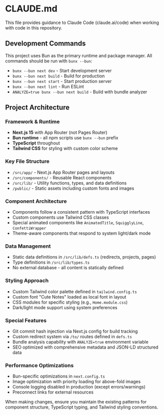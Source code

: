 # CLAUDE.md

This file provides guidance to Claude Code (claude.ai/code) when working with code in this repository.

## Development Commands

This project uses Bun as the primary runtime and package manager. All commands should be run with `bunx --bun`:

- `bunx --bun next dev` - Start development server
- `bunx --bun next build` - Build for production
- `bunx --bun next start` - Start production server
- `bunx --bun next lint` - Run ESLint
- `ANALYZE=true bunx --bun next build` - Build with bundle analyzer

## Project Architecture

### Framework & Runtime

- **Next.js 15** with App Router (not Pages Router)
- **Bun runtime** - all npm scripts use `bunx --bun` prefix
- **TypeScript** throughout
- **Tailwind CSS** for styling with custom color scheme

### Key File Structure

- `/src/app/` - Next.js App Router pages and layouts
- `/src/components/` - Reusable React components
- `/src/lib/` - Utility functions, types, and data definitions
- `/public/` - Static assets including custom fonts and images

### Component Architecture

- Components follow a consistent pattern with TypeScript interfaces
- Custom components use Tailwind CSS classes
- Special animated components like `AnimatedTitle`, `SquigglyLine`, `ConfettiWrapper`
- Theme-aware components that respond to system light/dark mode

### Data Management

- Static data definitions in `/src/lib/defs.ts` (redirects, projects, pages)
- Type definitions in `/src/lib/types.ts`
- No external database - all content is statically defined

### Styling Approach

- Custom Tailwind color palette defined in `tailwind.config.ts`
- Custom font "Cute Notes" loaded as local font in layout
- CSS modules for specific styling (e.g., `Home.module.css`)
- Dark/light mode support using system preferences

### Special Features

- Git commit hash injection via Next.js config for build tracking
- Custom redirect system via `/to/` routes defined in `defs.ts`
- Bundle analysis capability with `ANALYZE=true` environment variable
- SEO optimized with comprehensive metadata and JSON-LD structured data

### Performance Optimizations

- Bun-specific optimizations in `next.config.ts`
- Image optimization with priority loading for above-fold images
- Console logging disabled in production (except errors/warnings)
- Preconnect links for external resources

When making changes, ensure you maintain the existing patterns for component structure, TypeScript typing, and Tailwind styling conventions.
